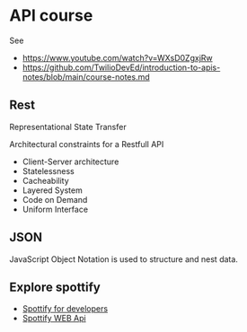# API course

See 
- https://www.youtube.com/watch?v=WXsD0ZgxjRw
- https://github.com/TwilioDevEd/introduction-to-apis-notes/blob/main/course-notes.md


## Rest
Representational State Transfer 

Architectural constraints for a Restfull API
- Client-Server architecture
- Statelessness
- Cacheability
- Layered System
- Code on Demand
- Uniform Interface

## JSON 
JavaScript Object Notation is used to structure and nest data.

## Explore spottify

- [Spottify for developers](https://developer.spotify.com/)
- [Spottify WEB Api](https://developer.spotify.com/documentation/web-api)


